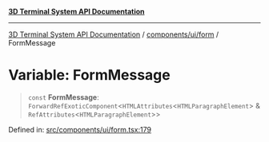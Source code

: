 [**3D Terminal System API Documentation**](../../../../README.md)

***

[3D Terminal System API Documentation](../../../../README.md) / [components/ui/form](../README.md) / FormMessage

# Variable: FormMessage

> `const` **FormMessage**: `ForwardRefExoticComponent`\<`HTMLAttributes`\<`HTMLParagraphElement`\> & `RefAttributes`\<`HTMLParagraphElement`\>\>

Defined in: [src/components/ui/form.tsx:179](https://github.com/Dicommunitas/ThreeJS_Terminal_3D/blob/6f042d4d64a35f8821f49bdbe82798f7999e9e5c/src/components/ui/form.tsx#L179)
